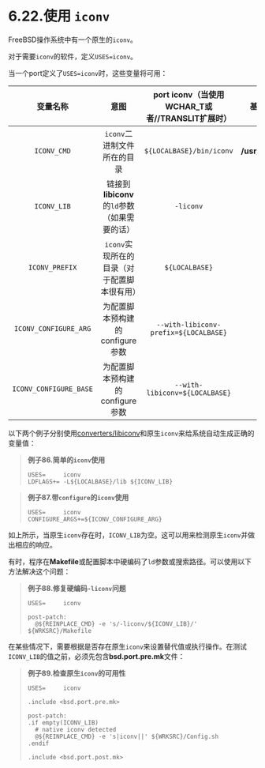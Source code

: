 # 6.22.使用 `iconv`

FreeBSD操作系统中有一个原生的`iconv`。

对于需要`iconv`的软件，定义`USES=iconv`。

当一个port定义了`USES=iconv`时，这些变量将可用：

| 变量名称                   | 意图                             | port iconv（当使用WCHAR_T或者//TRANSLIT扩展时） | 基础iconv            |
|:----------------------:|:------------------------------:|:-------------------------------------:|:------------------:|
| `ICONV_CMD`            | `iconv`二进制文件所在的目录              | `${LOCALBASE}/bin/iconv`              | **/usr/bin/iconv** |
| `ICONV_LIB`            | 链接到**libiconv**的`ld`参数（如果需要的话） | `-liconv`                             | （无）                |
| `ICONV_PREFIX`         | `iconv`实现所在的目录（对于配置脚本很有用）      | `${LOCALBASE}`                        | **/usr**           |
| `ICONV_CONFIGURE_ARG`  | 为配置脚本预构建的configure参数           | `--with-libiconv-prefix=${LOCALBASE}` | （空）                |
| `ICONV_CONFIGURE_BASE` | 为配置脚本预构建的configure参数           | `--with-libiconv=${LOCALBASE}`        | （空）                |

以下两个例子分别使用[converters/libiconv](https://cgit.freebsd.org/ports/tree/converters/libiconv/)和原生`iconv`来给系统自动生成正确的变量值：

> **例子86.简单的`iconv`使用**
> 
> ```shell-session
> USES=		iconv
> LDFLAGS+=	-L${LOCALBASE}/lib ${ICONV_LIB}
> ```

> **例子87.带`configure`的`iconv`使用**
> 
> ```shell-session
> USES=		iconv
> CONFIGURE_ARGS+=${ICONV_CONFIGURE_ARG}
> ```

如上所示，当原生`iconv`存在时，`ICONV_LIB`为空。这可以用来检测原生`iconv`并做出相应的响应。

有时，程序在**Makefile**或配置脚本中硬编码了`ld`参数或搜索路径。可以使用以下方法解决这个问题：

> **例子88.修复硬编码`-liconv`问题**
> 
> ```shell-session
> USES=		iconv
> 
> post-patch:
> 	@${REINPLACE_CMD} -e 's/-liconv/${ICONV_LIB}/' ${WRKSRC}/Makefile
> ```

在某些情况下，需要根据是否存在原生`iconv`来设置替代值或执行操作。在测试`ICONV_LIB`的值之前，必须先包含**bsd.port.pre.mk**文件：

> **例子89.检查原生`iconv`的可用性**
> 
> ```shell-session
> USES=		iconv
> 
> .include <bsd.port.pre.mk>
> 
> post-patch:
> .if empty(ICONV_LIB)
> 	# native iconv detected
> 	@${REINPLACE_CMD} -e 's|iconv||' ${WRKSRC}/Config.sh
> .endif
> 
> .include <bsd.port.post.mk>
> ```
> 
> 

